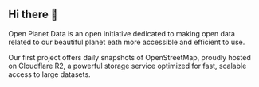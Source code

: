 ## Hi there 👋

Open Planet Data is an open initiative dedicated to making open data related to our beautiful planet eath more accessible and efficient to use.

Our first project offers daily snapshots of OpenStreetMap, proudly hosted on Cloudflare R2, a powerful storage service optimized for fast, scalable access to large datasets.

